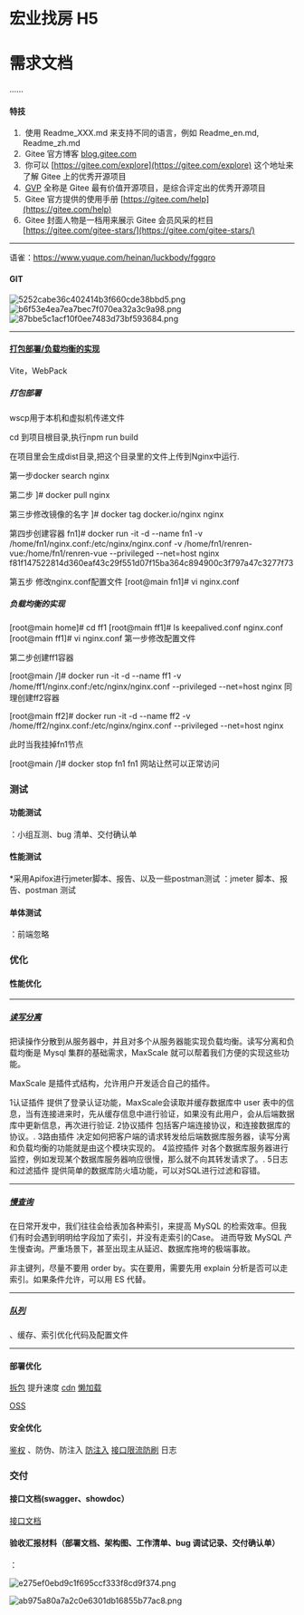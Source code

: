 
# 宏业找房 H5

# 需求文档
......
#### 特技
1.  使用 Readme_XXX.md 来支持不同的语言，例如 Readme_en.md, Readme_zh.md
2.  Gitee 官方博客 [blog.gitee.com](https://blog.gitee.com)
3.  你可以 [https://gitee.com/explore](https://gitee.com/explore) 这个地址来了解 Gitee 上的优秀开源项目
4.  [GVP](https://gitee.com/gvp) 全称是 Gitee 最有价值开源项目，是综合评定出的优秀开源项目
5.  Gitee 官方提供的使用手册 [https://gitee.com/help](https://gitee.com/help)
6.  Gitee 封面人物是一档用来展示 Gitee 会员风采的栏目 [https://gitee.com/gitee-stars/](https://gitee.com/gitee-stars/)

* * *
语雀：https://www.yuque.com/heinan/luckbody/fggqro
#### GIT
![5252cabe36c402414b3f660cde38bbd5.png](en-resource://database/511:1)
![b6f53e4ea7ea7bec7f070ea32a3c9a98.png](en-resource://database/513:1)
![87bbe5c1acf10f0ee7483d73bf593684.png](en-resource://database/515:1)

* * *

#### [打包部署/负载均衡的实现](https://blog.csdn.net/qq_41153478/article/details/83116642)
Vite，WebPack
##### 打包部署
wscp用于本机和虚拟机传递文件

 

cd 到项目根目录,执行npm run build

在项目里会生成dist目录,把这个目录里的文件上传到Nginx中运行.

第一步docker search nginx

第二步 ]# docker pull nginx

第三步修改镜像的名字  ]# docker tag docker.io/nginx nginx

第四步创建容器 fn1]# docker run -it -d --name fn1 -v /home/fn1/nginx.conf:/etc/nginx/nginx.conf -v /home/fn1/renren-vue:/home/fn1/renren-vue --privileged  --net=host nginx
f81f147522814d360eaf43c29f551d07f15ba364c894900c3f797a47c3277f73

第五步 修改nginx.conf配置文件 [root@main fn1]# vi nginx.conf

##### 负载均衡的实现
[root@main home]# cd ff1
[root@main ff1]# ls
keepalived.conf  nginx.conf
[root@main ff1]# vi nginx.conf
第一步修改配置文件

第二步创建ff1容器

[root@main /]# docker run -it -d --name ff1 -v /home/ff1/nginx.conf:/etc/nginx/nginx.conf  --privileged --net=host nginx
同理创建ff2容器

[root@main ff2]# docker run -it -d --name ff2 -v /home/ff2/nginx.conf:/etc/nginx/nginx.conf  --privileged --net=host nginx
 

此时当我挂掉fn1节点

[root@main /]# docker stop fn1
fn1
网站让然可以正常访问




### 测试
#### 功能测试
：小组互测、bug 清单、交付确认单
#### 性能测试
*采用Apifox进行jmeter脚本、报告、以及一些postman测试
：jmeter 脚本、报告、postman 测试
#### 单体测试
：前端忽略
### 优化
#### 性能优化


* * *
##### [<u>**读写分离**</u>](https://www.jianshu.com/p/70d94a8f6491)

把读操作分散到从服务器中，并且对多个从服务器能实现负载均衡。读写分离和负载均衡是 Mysql 集群的基础需求，MaxScale 就可以帮着我们方便的实现这些功能。

MaxScale
是插件式结构，允许用户开发适合自己的插件。

1认证插件
提供了登录认证功能，MaxScale会读取并缓存数据库中 user 表中的信息，当有连接进来时，先从缓存信息中进行验证，如果没有此用户，会从后端数据库中更新信息，再次进行验证.
2协议插件
包括客户端连接协议，和连接数据库的协议。.
3路由插件
决定如何把客户端的请求转发给后端数据库服务器，读写分离和负载均衡的功能就是由这个模块实现的。
4监控插件
对各个数据库服务器进行监控，例如发现某个数据库服务器响应很慢，那么就不向其转发请求了。.
5日志和过滤插件
提供简单的数据库防火墙功能，可以对SQL进行过滤和容错。

* * *

##### [<u>**慢查询**</u>](https://blog.csdn.net/m0_71777195/article/details/128249423?ops_request_misc=%257B%2522request%255Fid%2522%253A%2522169098127916800180617376%2522%252C%2522scm%2522%253A%252220140713.130102334.pc%255Fall.%2522%257D&request_id=169098127916800180617376&biz_id=0&utm_medium=distribute.pc_search_result.none-task-blog-2~all~first_rank_ecpm_v1~rank_v31_ecpm-2-128249423-null-null.142^v92^controlT0_2&utm_term=%E4%BB%A3%E7%A0%81%E4%BC%98%E5%8C%96%E6%85%A2%E6%9F%A5%E8%AF%A2&spm=1018.2226.3001.4187)

在日常开发中，我们往往会给表加各种索引，来提高 MySQL 的检索效率。但我们有时会遇到明明给字段加了索引，并没有走索引的Case。 进而导致 MySQL 产生慢查询。严重场景下，甚至出现主从延迟、数据库拖垮的极端事故。

非主键列，尽量不要用 order by。实在要用，需要先用 explain 分析是否可以走索引。如果条件允许，可以用 ES 代替。

* * *
##### [<u>**队列**</u>](https://blog.51cto.com/u_16131764/6394783)
、缓存、索引优化代码及配置文件

* * *

#### 部署优化
[拆包](http://www.dtmao.cc/NodeJs/113155.html)
提升速度
[cdn](https://blog.csdn.net/weixin_40381947/article/details/131448708)
[懒加载](https://www.ngui.cc/el/1443890.html?action=onClick)

[OSS](https://blog.csdn.net/m0_49151953/article/details/130085341)
#### 安全优化
[鉴权](https://blog.csdn.net/jiangshen_a/article/details/127402899)
、防伪、防注入
[防注入](https://blog.csdn.net/weixin_44823875/article/details/106226235)
[接口限流防刷](https://blog.csdn.net/weixin_38035852/article/details/81192580)
日志
### 交付
#### 接口文档(swagger、showdoc）

[接口文档](https://www.showdoc.com.cn/hongyesizu/10393888415537077)


#### 验收汇报材料（部署文档、架构图、工作清单、bug 调试记录、交付确认单）
：

![e275ef0ebd9c1f695ccf333f8cd9f374.png](en-resource://database/507:1)

![ab975a80a7a2c0e6301db16855b77ac8.png](en-resource://database/509:1)
